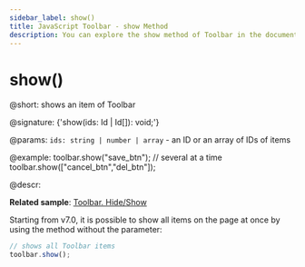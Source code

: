 ```yaml
---
sidebar_label: show()
title: JavaScript Toolbar - show Method 
description: You can explore the show method of Toolbar in the documentation of the DHTMLX JavaScript UI library. Browse developer guides and API reference, try out code examples and live demos, and download a free 30-day evaluation version of DHTMLX Suite 7.
---
```


# show()

@short: shows an item of Toolbar

@signature: {'show(ids: Id | Id[]): void;'}

@params:
`ids: string | number | array` - an ID or an array of IDs of items

@example:
toolbar.show("save_btn");
// several at a time
toolbar.show(["cancel_btn","del_btn"]);

@descr:

**Related sample**: [Toolbar. Hide/Show](https://snippet.dhtmlx.com/cldp89u4)

Starting from v7.0, it is possible to show all items on the page at once by using the method without the parameter:

~~~js
// shows all Toolbar items
toolbar.show();
~~~

[comment]: # (@related: toolbar/common_methods.md#hiding-and-showing-controls)
